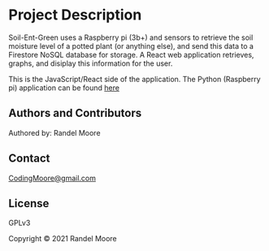 # Project Description

Soil-Ent-Green uses a Raspberry pi (3b+) and sensors to retrieve the soil moisture level of a potted plant (or anything else), and send this data to a Firestore NoSQL database for storage. A React web application retrieves, graphs, and disiplay this information for the user.

This is the JavaScript/React side of the application.  The Python (Raspberry pi) application can be found [here](https://github.com/CodingMoore/soil-ent-green-python)

## **Authors and Contributors**
Authored by: Randel Moore

## **Contact**
CodingMoore@gmail.com

## **License**

GPLv3

Copyright © 2021 Randel Moore